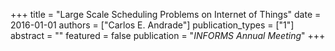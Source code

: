 +++
title = "Large Scale Scheduling Problems on Internet of Things"
date = 2016-01-01
authors = ["Carlos E. Andrade"]
publication_types = ["1"]
abstract = ""
featured = false
publication = "*INFORMS Annual Meeting*"
+++

